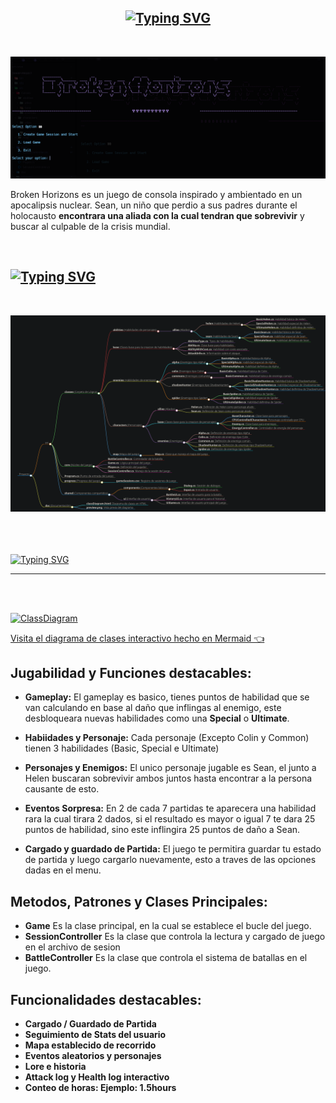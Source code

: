 <a style="display: flex; justify-content: center;" href="https://git.io/typing-svg"><img src="https://readme-typing-svg.demolab.com?font=Fira+Code&weight=600&size=32&duration=4995&pause=1000&color=0CFFD0&width=703&lines=Welcome+to+Breaking+Horizons+Game+%F0%9F%8E%AE" alt="Typing SVG" /></a>
---

</br>

![Preview](https://raw.githubusercontent.com/4lex3/CSharp-Project/refs/heads/main/docs/preview.png)

Broken Horizons es un juego de consola inspirado y ambientado en un apocalipsis nuclear. Sean, un niño que perdio a sus padres durante el holocausto **encontrara una aliada con la cual tendran que sobrevivir** y buscar al culpable de la crisis mundial.

</br>

<a href="https://git.io/typing-svg"><img src="https://readme-typing-svg.demolab.com?font=Fira+Code&weight=600&size=27&duration=4995&pause=1000&color=0CFFD0&width=703&lines=Estructura+del+Proyecto" alt="Typing SVG" /></a>
---
</br>



![Estructura del proyecto](https://raw.githubusercontent.com/4lex3/CSharp-Project/refs/heads/main/docs/estructuraArchivos.png)

</br>




</br>
</br>
<a href="https://git.io/typing-svg"><img src="https://readme-typing-svg.demolab.com?font=Fira+Code&weight=600&size=27&duration=4995&pause=1000&color=0CFFD0&width=703&lines=Diagrama+de+clases" alt="Typing SVG" /></a>

---
</br>
</br>


[![ClassDiagram](https://mermaid.ink/img/pako:eNqtWm1v3DYS_iuEgAKbi9aoX2InQmogXruJcXZrdL1X4OAvtETv6qwVBYmKowbOD7uv_WMdvkgaitTK6Z0_7FrDh8OZ4czwEe2vQcwTFkRBnNGqOk_puqTbu_wuJ4T88AP5cJ9mqUhZpQSEKJSRNrdNwb6aAfh5__4ir7enp2a2-pmf0SqN0fOyYHFKMyRZZSLdUsG06LmbbS2Flnl9Trd0zSKS8Po-Y2jAYH-hWxitRJnma3dUGh1hD7C5LWimdZNELRViOBHwERr1hPZLvjJqeg9sF35PxWbBK4FcgQWlJCJpLixpAaun8TUTG578HVtCqZHEoLu1SptlG6b25hPLWG7b1Mtn9nQ82WykZzoeme1av915jw4rAEMdHi-WjP4PTrizv9sHV8ULXIACWxZpwkqykMpYBRI9gl3TCFwBSN5q7lyzHXPnWiMjszun3Ok-r56RPwu-3fJ8lz8G4fij5T6dyw1N-NOnOhcTkcI4N15odCJqY3o841MRHFPlA_h8_5AVG7rLaQ1wvFXi3W66M_HAhGPu5OnMyNKJxJAAT16A2FJoDqd_kN9YRuOU5-3xhFvj3t5p-0wicpuynFmgth2T-RwDP7GSJbQ1u28iIzAJwr1iB8zqdtOryoaCUZ293sVfiMbdagKOTdFtYDICk7hBX5mMgWkV07HCVTZt5svQ3hKeNEXXxaQNUzC7zF4QKFk6YzDrwFlsaElj8EXX4KAKWTdsFaKhIJ8YzcQGyQ3z6CZJ7mHXb69wZsA54kqKcglB48eZvbig5ZqJV0DU1Ohl_sC97Whxs1rwXJQ8y1jitX1-lVbimwnLN0OSekKrOJhXyWxkYse3_q-OXORs21gxv-c8IxtanTGWn7MHBtmQoGE14bttvKbl44eqVTcDuz7zNHGc-DWXHUIOSyvGDC7XTRc3O-aSfTIFuOHwezV066qOH5vlhgvbIUvhTCpJc_CHZloL-Yn8aAU8SS7QImeNfjOwCbPr4m-sgl0ReKonEB-Zg7BY-utVxSzAsJUaOu7M63xfFvRpEGMdiC8srgXrcB4IeN763MKePD7c0kd2lT6wHiVmqvVX8GHBEbM1HEHC8JY6-80GgpGSa-PhLz2VZhNwK5lDMmnI369Jz_6cNR9hVc8WeLKox7q5tKjLkuXjKTWoLk0ScDvQryLfUe_PWJ9L14YkD_VUh4cNKRjGOmTe4fEoqUaJtZ8FY8rqeZFx3mB8h5zkiAI4YrVJi552jpwb8gS1c8U-lnWXlqgRBQ7cTlVJSlVlReRS-gqT_vwv3WmSzWNXlWXJ-KC7rkv1FN7QkpYQ7vJegaQqR78h2Kt8ANy55ncGs-fNL4L3zEmvY4_2hMk_2vFO37DDCL2gnuMOh7GBIzuo7RsdVOaNjFrWjWG0cZ5Rhy9e02LwsiYluBBh47fQgyKimpNy9ptFOYoZGiEG_soqf_4kYWOnMBCdm4w2YHGhvgCnpO5LprStq_jWbik0aav2QSaPfh9EM8-oEBlDOT18Qx0M47PRMg7Jdcpu5Ce-Am1PYCSjWQYxua3L3DlohivboQgJWiQk_emOwysPKq1mpmMg96Bxoj03zENhzMlp4_GBqeY974qgsxEuRG6L8QcSUEAq_kFHocbVFwBNj53C9SnRduO6pICwEsOYZ6eDEX61trWqwNnLZED45v776LlhBFfsM8uGUyDObFuIaii_TbdMLZ2419_zS82Vz4HZR0R-SrQ1flPydQlmOjmm3VGMu2rdGNAudaGMTNYSagzVT6IzL-wMaCm8fA7VuiBpDcFZ-jMAq80IgwK-1vsux53L_1WhzPK90iTJL-zJhHTm0l74NtspM8JJk4jcQPmkcVpQ0tYxwsvmYvXO9tJSx5GMdhQDGGkpZht-TjPf3zKgLcpAGRWKScoW-17bdYprn35mKqa6XUTGdDdKS9NpoVkIVg3gIbGa_HuFPHWVLEr5XolMM3pwCbxqleIGSsuKmSQ0nu-CQ6ok7QIGXtkRCGUe99XoU3LNk_ShGagx-JDEsC2Q6siKQa_U-m75Uo274cV7ZpNTGZ5BLigR3n5bnZsXfdZEbiIh-JYWkUxRJFInRaR7qaWY5pFqnEh4PyiGyCmP4THj1t9cT1nCerHg5RXnhb8IdRTsE6ElLN2QWzUWlZb7Zs3A9Wkp6s4SzxLUP-BpDYjOws6eQ5_jayJ7XlGLwR6bQcycfi9TwbR8JtiXLttCIp-AA_JSsZWKy2XhifxkPe59LJk89auMsUIlLgD2f_RHV1txqSyz3qPUxij5LKP38jBqreCFQKWlpaeyNiYNO6fl46JRlwz27cctOOZdK0bTp3WfZTXzFZnZiP4PA90mmPDP5yYEHTsgBbxAkC28npS0VIE3twEaBxPM1JEZW5ZX9D-wUsIIK0teOhR6dVl52eTq0toInfWy_9bVGS1nuFBD0tenbsaN4cBjV3hXfC2V0PbB3kQP04Ys__UzK6-hwOQlmov4VyrrtxkH9A5UtxRO511nzvC-A2wD3XZE5jeSI3zIm3-yxtNXLvKYq7cc-XrZ3gZMoKx7ht1Yc0HigODwoRkk5EMJjUDxW_16q65Idt6prdJhn399zfLavVo0Ta5tmSNnnOdQe72s75XKSr9RAWOPpYXOChdf0hEq1Fo5ViiVNErWFqQ-L_Bf3_qJXcFc10wWSV8jSkVGoSTkckEYbFm5pWkSRIEKy10gNgxYaxDBrwl7oHUm7oK7_BmgtBZ82eRxEImyZmFQ8nq9CaIHmlXwVBcJVc1U_gNLCylo_m_O8WMQfQ2-BNH84Pjdwd7bw-Pj43fvDvbfnrwJgwbEJyd7x4dH-_sn-wfHR8dHb4-ew-APpeFo7-TgzdHh4bs3h8fwdXIUBixJYXeuzf_PyK_nvwCRLye9?type=png)](https://mermaid.live/edit#pako:eNqtWm1v3DYS_iuEgAKbi9aoX2InQmogXruJcXZrdL1X4OAvtETv6qwVBYmKowbOD7uv_WMdvkgaitTK6Z0_7FrDh8OZ4czwEe2vQcwTFkRBnNGqOk_puqTbu_wuJ4T88AP5cJ9mqUhZpQSEKJSRNrdNwb6aAfh5__4ir7enp2a2-pmf0SqN0fOyYHFKMyRZZSLdUsG06LmbbS2Flnl9Trd0zSKS8Po-Y2jAYH-hWxitRJnma3dUGh1hD7C5LWimdZNELRViOBHwERr1hPZLvjJqeg9sF35PxWbBK4FcgQWlJCJpLixpAaun8TUTG578HVtCqZHEoLu1SptlG6b25hPLWG7b1Mtn9nQ82WykZzoeme1av915jw4rAEMdHi-WjP4PTrizv9sHV8ULXIACWxZpwkqykMpYBRI9gl3TCFwBSN5q7lyzHXPnWiMjszun3Ok-r56RPwu-3fJ8lz8G4fij5T6dyw1N-NOnOhcTkcI4N15odCJqY3o841MRHFPlA_h8_5AVG7rLaQ1wvFXi3W66M_HAhGPu5OnMyNKJxJAAT16A2FJoDqd_kN9YRuOU5-3xhFvj3t5p-0wicpuynFmgth2T-RwDP7GSJbQ1u28iIzAJwr1iB8zqdtOryoaCUZ293sVfiMbdagKOTdFtYDICk7hBX5mMgWkV07HCVTZt5svQ3hKeNEXXxaQNUzC7zF4QKFk6YzDrwFlsaElj8EXX4KAKWTdsFaKhIJ8YzcQGyQ3z6CZJ7mHXb69wZsA54kqKcglB48eZvbig5ZqJV0DU1Ohl_sC97Whxs1rwXJQ8y1jitX1-lVbimwnLN0OSekKrOJhXyWxkYse3_q-OXORs21gxv-c8IxtanTGWn7MHBtmQoGE14bttvKbl44eqVTcDuz7zNHGc-DWXHUIOSyvGDC7XTRc3O-aSfTIFuOHwezV066qOH5vlhgvbIUvhTCpJc_CHZloL-Yn8aAU8SS7QImeNfjOwCbPr4m-sgl0ReKonEB-Zg7BY-utVxSzAsJUaOu7M63xfFvRpEGMdiC8srgXrcB4IeN763MKePD7c0kd2lT6wHiVmqvVX8GHBEbM1HEHC8JY6-80GgpGSa-PhLz2VZhNwK5lDMmnI369Jz_6cNR9hVc8WeLKox7q5tKjLkuXjKTWoLk0ScDvQryLfUe_PWJ9L14YkD_VUh4cNKRjGOmTe4fEoqUaJtZ8FY8rqeZFx3mB8h5zkiAI4YrVJi552jpwb8gS1c8U-lnWXlqgRBQ7cTlVJSlVlReRS-gqT_vwv3WmSzWNXlWXJ-KC7rkv1FN7QkpYQ7vJegaQqR78h2Kt8ANy55ncGs-fNL4L3zEmvY4_2hMk_2vFO37DDCL2gnuMOh7GBIzuo7RsdVOaNjFrWjWG0cZ5Rhy9e02LwsiYluBBh47fQgyKimpNy9ptFOYoZGiEG_soqf_4kYWOnMBCdm4w2YHGhvgCnpO5LprStq_jWbik0aav2QSaPfh9EM8-oEBlDOT18Qx0M47PRMg7Jdcpu5Ce-Am1PYCSjWQYxua3L3DlohivboQgJWiQk_emOwysPKq1mpmMg96Bxoj03zENhzMlp4_GBqeY974qgsxEuRG6L8QcSUEAq_kFHocbVFwBNj53C9SnRduO6pICwEsOYZ6eDEX61trWqwNnLZED45v776LlhBFfsM8uGUyDObFuIaii_TbdMLZ2419_zS82Vz4HZR0R-SrQ1flPydQlmOjmm3VGMu2rdGNAudaGMTNYSagzVT6IzL-wMaCm8fA7VuiBpDcFZ-jMAq80IgwK-1vsux53L_1WhzPK90iTJL-zJhHTm0l74NtspM8JJk4jcQPmkcVpQ0tYxwsvmYvXO9tJSx5GMdhQDGGkpZht-TjPf3zKgLcpAGRWKScoW-17bdYprn35mKqa6XUTGdDdKS9NpoVkIVg3gIbGa_HuFPHWVLEr5XolMM3pwCbxqleIGSsuKmSQ0nu-CQ6ok7QIGXtkRCGUe99XoU3LNk_ShGagx-JDEsC2Q6siKQa_U-m75Uo274cV7ZpNTGZ5BLigR3n5bnZsXfdZEbiIh-JYWkUxRJFInRaR7qaWY5pFqnEh4PyiGyCmP4THj1t9cT1nCerHg5RXnhb8IdRTsE6ElLN2QWzUWlZb7Zs3A9Wkp6s4SzxLUP-BpDYjOws6eQ5_jayJ7XlGLwR6bQcycfi9TwbR8JtiXLttCIp-AA_JSsZWKy2XhifxkPe59LJk89auMsUIlLgD2f_RHV1txqSyz3qPUxij5LKP38jBqreCFQKWlpaeyNiYNO6fl46JRlwz27cctOOZdK0bTp3WfZTXzFZnZiP4PA90mmPDP5yYEHTsgBbxAkC28npS0VIE3twEaBxPM1JEZW5ZX9D-wUsIIK0teOhR6dVl52eTq0toInfWy_9bVGS1nuFBD0tenbsaN4cBjV3hXfC2V0PbB3kQP04Ys__UzK6-hwOQlmov4VyrrtxkH9A5UtxRO511nzvC-A2wD3XZE5jeSI3zIm3-yxtNXLvKYq7cc-XrZ3gZMoKx7ht1Yc0HigODwoRkk5EMJjUDxW_16q65Idt6prdJhn399zfLavVo0Ta5tmSNnnOdQe72s75XKSr9RAWOPpYXOChdf0hEq1Fo5ViiVNErWFqQ-L_Bf3_qJXcFc10wWSV8jSkVGoSTkckEYbFm5pWkSRIEKy10gNgxYaxDBrwl7oHUm7oK7_BmgtBZ82eRxEImyZmFQ8nq9CaIHmlXwVBcJVc1U_gNLCylo_m_O8WMQfQ2-BNH84Pjdwd7bw-Pj43fvDvbfnrwJgwbEJyd7x4dH-_sn-wfHR8dHb4-ew-APpeFo7-TgzdHh4bs3h8fwdXIUBixJYXeuzf_PyK_nvwCRLye9)

[Visita el diagrama de clases interactivo hecho en Mermaid  👈](https://4lex3.github.io/CSharp-Project/)


## Jugabilidad y Funciones destacables:

- **Gameplay:** El gameplay es basico, tienes puntos de habilidad que se van calculando en base al daño que inflingas al enemigo, este desbloqueara nuevas habilidades como una **Special** o **Ultimate**.

- **Habiidades y Personaje:** Cada personaje (Excepto Colin y Common)  tienen 3 habilidades (Basic, Special e Ultimate)

- **Personajes y Enemigos:** El unico personaje jugable es Sean, el junto a Helen buscaran sobrevivir ambos juntos hasta encontrar a la persona causante de esto.

- **Eventos Sorpresa:** En 2 de cada 7 partidas te aparecera una habilidad rara la cual tirara 2 dados, si el resultado es mayor o igual 7 te dara 25 puntos de habilidad, sino este inflingira 25 puntos de daño a Sean.

- **Cargado y guardado de Partida:** El juego te permitira guardar tu estado de partida y luego cargarlo nuevamente, esto a traves de las opciones dadas en el menu. 


## Metodos, Patrones y Clases Principales:

- **Game** Es la clase principal, en la cual se establece el bucle del juego.
- **SessionController** Es la clase que controla la lectura y cargado de juego en el archivo de sesion
- **BattleController** Es la clase que controla el sistema de batallas en el juego.

## Funcionalidades destacables:

- **Cargado / Guardado de Partida**
- **Seguimiento de Stats del usuario**
- **Mapa establecido de recorrido**
- **Eventos aleatorios y personajes**
- **Lore e historia**
- **Attack log y Health log interactivo**
- **Conteo de horas: Ejemplo: 1.5hours**